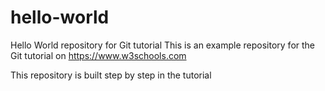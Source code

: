 #  hello-world
Hello World repository for Git tutorial
This is an example repository for the Git tutorial on
https://www.w3schools.com

This repository is built step by step in the tutorial
